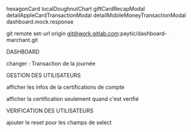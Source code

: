hexagonCard
localDoughnutChart
giftCardRecapModal
detailAppleCardTransactionModal
detailMobileMoneyTransactionModal
dashboard.mock.response

git remote set-url origin git@work.gitlab.com:paytic/dashboard-marchant.git

DASHBOARD

changer : Transaction de la journée

GESTION DES UTILISATEURS

afficher les infos de la certifications de compte

afficher la certification seulement quand c'est verifié

VERIFICATION DES UTILISATEURS

ajouter le reset pour les champs de select
